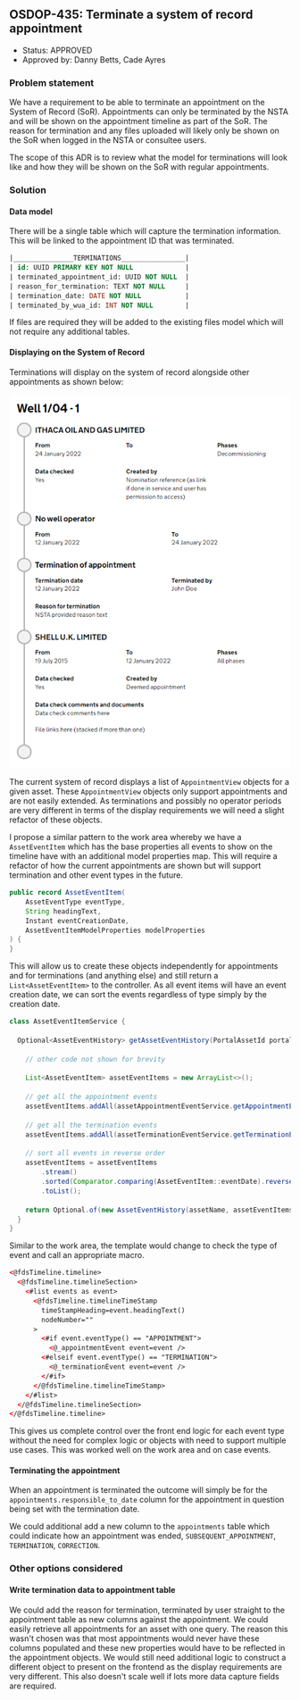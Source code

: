## OSDOP-435: Terminate a system of record appointment

* Status: APPROVED
* Approved by: Danny Betts, Cade Ayres

### Problem statement

We have a requirement to be able to terminate an appointment on the System of Record (SoR). 
Appointments can only be terminated by the NSTA and will be shown on the appointment timeline as
part of the SoR. The reason for termination and any files uploaded will likely only be shown on
the SoR when logged in the NSTA or consultee users.

The scope of this ADR is to review what the model for terminations will look like and how they 
will be shown on the SoR with regular appointments.

### Solution

#### Data model

There will be a single table which will capture the termination information. This will be linked
to the appointment ID that was terminated.

```sql
|_______________TERMINATIONS________________|
| id: UUID PRIMARY KEY NOT NULL             |
| terminated_appointment_id: UUID NOT NULL  |
| reason_for_termination: TEXT NOT NULL     |
| termination_date: DATE NOT NULL           |
| terminated_by_wua_id: INT NOT NULL        |
```

If files are required they will be added to the existing files model which will not require any
additional tables.

#### Displaying on the System of Record

Terminations will display on the system of record alongside other appointments as shown below:

![SoR appointment termination history](images/system-of-record-appointment-termination.png)

The current system of record displays a list of `AppointmentView` objects for a given asset. These `AppointmentView` 
objects only support appointments and are not easily extended. As terminations and possibly no operator periods are
very different in terms of the display requirements we will need a slight refactor of these objects.

I propose a similar pattern to the work area whereby we have a `AssetEventItem` which has the base properties all
events to show on the timeline have with an additional model properties map. This will require a refactor of how the 
current appointments are shown but will support termination and other event types in the future.

```java
public record AssetEventItem(
    AssetEventType eventType,
    String headingText,
    Instant eventCreationDate,
    AssetEventItemModelProperties modelProperties
) {
}
```

This will allow us to create these objects independently for appointments and for terminations (and anything else) and
still return a `List<AssetEventItem>` to the controller. As all event items will have an event creation
date, we can sort the events regardless of type simply by the creation date.

```java
class AssetEventItemService {

  Optional<AssetEventHistory> getAssetEventHistory(PortalAssetId portalAssetId, PortalAssetType portalAssetType) {
    
    // other code not shown for brevity

    List<AssetEventItem> assetEventItems = new ArrayList<>();

    // get all the appointment events
    assetEventItems.addAll(assetAppointmentEventService.getAppointmentEventItems(asset));

    // get all the termination events
    assetEventItems.addAll(assetTerminationEventService.getTerminationEventItems(asset));

    // sort all events in reverse order
    assetEventItems = assetEventItems
        .stream()
        .sorted(Comparator.comparing(AssetEventItem::eventDate).reversed())
        .toList();
    
    return Optional.of(new AssetEventHistory(assetName, assetEventItems));
  }
}
```

Similar to the work area, the template would change to check the type of event and call an appropriate macro.

```html
<@fdsTimeline.timeline>
  <@fdsTimeline.timelineSection>
    <#list events as event>
      <@fdsTimeline.timelineTimeStamp
        timeStampHeading=event.headingText()
        nodeNumber=""
      >
        <#if event.eventType() == "APPOINTMENT">
          <@_appointmentEvent event=event />
        <#elseif event.eventType() == "TERMINATION">
          <@_terminationEvent event=event />
        </#if>
      </@fdsTimeline.timelineTimeStamp>
    </#list>
  </@fdsTimeline.timelineSection>
</@fdsTimeline.timeline>
```

This gives us complete control over the front end logic for each event type without the need for complex
logic or objects with need to support multiple use cases. This was worked well on the work area and on case events.

#### Terminating the appointment

When an appointment is terminated the outcome will simply be for the `appointments.responsible_to_date` column for the
appointment in question being set with the termination date.

We could additional add a new column to the `appointments` table which could indicate how an appointment was ended,
`SUBSEQUENT_APPOINTMENT`, `TERMINATION`, `CORRECTION`.

### Other options considered

#### Write termination data to appointment table

We could add the reason for termination, terminated by user straight to the appointment table as new columns against
the appointment. We could easily retrieve all appointments for an asset with one query. The reason this wasn't chosen 
was that most appointments would never have these columns populated and these new properties would have to be reflected
in the appointment objects. We would still need additional logic to construct a different object to present on the 
frontend as the display requirements are very different. This also doesn't scale well if lots more data capture fields
are required.
